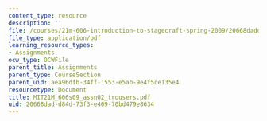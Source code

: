 ```yaml
---
content_type: resource
description: ''
file: /courses/21m-606-introduction-to-stagecraft-spring-2009/20668dadd84d73f3e46970bd479e8634_MIT21M_606s09_assn02_trousers.pdf
file_type: application/pdf
learning_resource_types:
- Assignments
ocw_type: OCWFile
parent_title: Assignments
parent_type: CourseSection
parent_uid: aea96dfb-34ff-1553-e5ab-9e4f5ce135e4
resourcetype: Document
title: MIT21M_606s09_assn02_trousers.pdf
uid: 20668dad-d84d-73f3-e469-70bd479e8634
---
```

